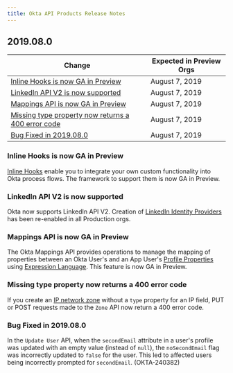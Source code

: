 ```yaml
---
title: Okta API Products Release Notes
---
```


## 2019.08.0

| Change                                                                                                   | Expected in Preview Orgs |
|----------------------------------------------------------------------------------------------------------|--------------------------|
| [Inline Hooks is now GA in Preview](#inline-hooks-is-now-ga-in-preview)                                  | August 7, 2019           |
| [LinkedIn API V2 is now supported](#linkedin-api-v2-is-now-supported)                                    | August 7, 2019           |
| [Mappings API is now GA in Preview](#mappings-api-is-now-ga-in-preview)                                  | August 7, 2019           |
| [Missing type property now returns a 400 error code](#missing-type-property-now-returns-a-400-error-code)| August 7, 2019           |
| [Bug Fixed in 2019.08.0](#bug-fixed-in-2019-08-0)                                                        | August 7, 2019           |

### Inline Hooks is now GA in Preview

[Inline Hooks](/docs/concepts/inline-hooks/) enable you to integrate your own custom functionality into Okta process flows. The framework to support them is now GA in Preview. <!-- OKTA-241104 -->

### LinkedIn API V2 is now supported 

Okta now supports LinkedIn API V2. Creation of [LinkedIn Identity Providers](https://developer.okta.com/docs/guides/sign-in-with-linkedin/setup-app/) has been re-enabled in all Production orgs. <!-- OKTA-237649 -->

### Mappings API is now GA in Preview

The Okta Mappings API provides operations to manage the mapping of properties between an Okta User's and an App User's
[Profile Properties](/docs/reference/api/users/#profile-object) using [Expression Language](/docs/reference/okta-expression-language). This feature is now GA in Preview. <!-- OKTA-241748 -->

### Missing type property now returns a 400 error code

If you create an [IP network zone](/docs/reference/api/zones/#ip-zone-properties) without a `type` property for an IP field, PUT or POST requests made to the `Zone` API now return a 400 error code. <!-- OKTA-239170 -->

### Bug Fixed in 2019.08.0

In the `Update User` API, when the `secondEmail` attribute in a user's profile was updated with an empty value (instead of `null`), the `noSecondEmail` flag was incorrectly updated to `false` for the user. This led to affected users being incorrectly prompted for `secondEmail`. (OKTA-240382)
